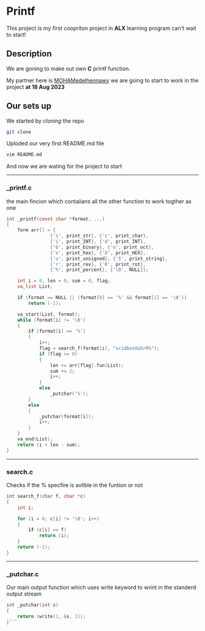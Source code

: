 # Printf
This project is my first coopriton project in **ALX** learning program can't wait to start!
## Description

We are goning to make out own **C** printf function.

My partner here is [MOHAMedelhennawy](https://github.com/MOHAMedelhennawy) we are going to start to work in the project **at 18 Aug 2023**

## Our sets up

We started by _cloning_ the repo

```bash
git clone
```
Uploded our very first README.md file
```bash
vim README.md
```
And now we are wating for the project to start

_____________________
### _printf.c
the main fincion which contaiians all the other function to work togther as one
```c
int _printf(const char *format, ...)
{
	form arr[] = {
				{'s', print_str}, {'c', print_char},
				{'i', print_INT}, {'d', print_INT},
				{'b', print_binary}, {'o', print_oct},
				{'x', print_hex}, {'X', print_HEX},
				{'u', print_unsigned}, {'S', print_string},
				{'r', print_rev}, {'R', print_rot},
				{'%', print_percent}, {'\0', NULL}};

	int i = 0, len = 0, sum = 0, flag;
	va_list List;

	if (format == NULL || (format[0] == '%' && format[1] == '\0'))
		return (-1);

	va_start(List, format);
	while (format[i] != '\0')
	{
		if (format[i] == '%')
		{
			i++;
			flag = search_f(format[i], "scidboxXuSrR%");
			if (flag >= 0)
			{
				len += arr[flag].fun(List);
				sum += 2;
				i++;
			}
			else
				_putchar('%');
		}
		else
		{
			_putchar(format[i]);
			i++;
		}
	}
	va_end(List);
	return (i + len - sum);
}
``````
____________________
### search.c
Checks if the % specfire is avlible in the funtion or not
```c
int search_f(char f, char *c)
{
	int i;

	for (i = 0; c[i] != '\0'; i++)
	{
		if (c[i] == f)
			return (i);
	}
	return (-1);
}
``````
____________
### _putchar.c
Our main output function which uses write keyword to wrint in the standerd output stream
```c
int _putchar(int s)
{
	return (write(1, &s, 1));
}```  
